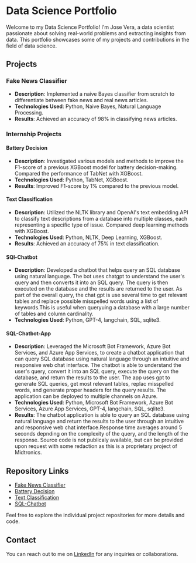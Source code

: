 # Data Science Portfolio

Welcome to my Data Science Portfolio! I'm Jose Vera, a data scientist passionate about solving real-world problems and extracting insights from data. This portfolio showcases some of my projects and contributions in the field of data science.

## Projects

### Fake News Classifier

- **Description**: Implemented a naive Bayes classifier from scratch to differentiate between fake news and real news articles.
- **Technologies Used**: Python, Naive Bayes, Natural Language Processing.
- **Results**: Achieved an accuracy of 98% in classifying news articles.

### Internship Projects

#### Battery Decision

- **Description**: Investigated various models and methods to improve the F1-score of a previous XGBoost model for battery decision-making. Compared the performance of TabNet with XGBoost.
- **Technologies Used**: Python, TabNet, XGBoost.
- **Results**: Improved F1-score by 1% compared to the previous model.

#### Text Classification

- **Description**: Utilized the NLTK library and OpenAI's text embedding API to classify text descriptions from a database into multiple classes, each representing a specific type of issue. Compared deep learning methods with XGBoost.
- **Technologies Used**: Python, NLTK, Deep Learning, XGBoost.
- **Results**: Achieved an accuracy of 75% in text classification.

#### SQl-Chatbot
- **Description**: Developed a chatbot that helps query an SQL database using natural language. The bot uses chatgpt to understand the user's query and then converts it into an SQL query. The query is then executed on the database and the results are returned to the user. As part of the overall query, the chat gpt is use several time to get relevant tables and replace possible misspelled words using a list of keywords.This is useful when queryuing a database with a large number of tables and column cardinality.
- **Technologies Used**: Python, GPT-4, langchain, SQL, sqlite3.

#### SQL-Chatbot-App
- **Description**: Leveraged the Microsoft Bot Framework, Azure Bot Services, and Azure App Services, to create a chatbot application that can query SQL database using natural language through an intuitive and responsive web chat interface. The chatbot is able to understand the user's query, convert it into an SQL query, execute the query on the database, and return the results to the user. The app uses gpt to generate SQL queries, get most relevant tables, replac misspelled words, and generate proper headers for the query results. The application can be deployed to multiple channels on Azure.
- **Technologies Used**: Python, Microsoft Bot Framework, Azure Bot Services, Azure App Services, GPT-4, langchain, SQL, sqlite3.
- **Results**: The chatbot application is able to query an SQL database using natural language and return the results to the user through an intuitive and responsive web chat interface.Response time averages around 5 seconds depnding on the complexity of the query, and the length of the response. Source code is not publicaly available, but can be provided upon request with some redaction as this is a proprietary project of Midtronics.


## Repository Links

- [Fake News Classifier](https://github.com/joseosvaldo16/Portafolio/tree/06c152b9a6e082f88aa829db77a2bbb3e7cfc902/Fake_News_Classifier_NLP)
- [Battery Decision](https://github.com/joseosvaldo16/Portafolio/tree/06c152b9a6e082f88aa829db77a2bbb3e7cfc902/Internship_Projects/Battery_Decision)
- [Text Classification](https://github.com/joseosvaldo16/Portafolio/tree/06c152b9a6e082f88aa829db77a2bbb3e7cfc902/Internship_Projects/Text_Classification)
- [SQL-Chatbot](https://github.com/joseosvaldo16/Portafolio/tree/d3eb5299ae79e3632833a9a1790eef67418aded4/SQL-ChatBot)

Feel free to explore the individual project repositories for more details and code.

## Contact

You can reach out to me on [LinkedIn](https://www.linkedin.com/in/jvera3/) for any inquiries or collaborations.

